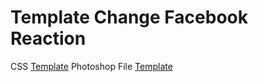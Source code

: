 # Template Change Facebook Reaction
CSS [Template](https://github.com/boyphongsakorn/teacheritkktechreact/blob/master/replace-reactions.css)
Photoshop File [Template](https://github.com/boyphongsakorn/teacheritkktechreact/raw/master/newtem.psd)
